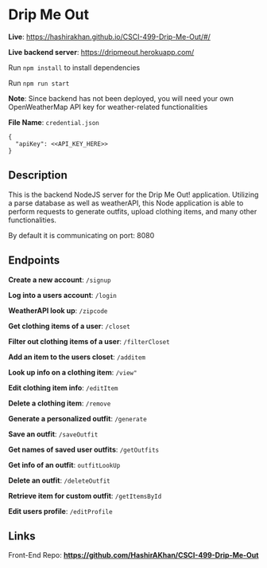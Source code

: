 # Drip Me Out

**Live**: https://hashirakhan.github.io/CSCI-499-Drip-Me-Out/#/

**Live backend server**: https://dripmeout.herokuapp.com/

Run `npm install` to install dependencies

Run `npm run start`

**Note**: Since backend has not been deployed, you will need your own OpenWeatherMap API key for weather-related functionalities

**File Name**: `credential.json`
```
{
  "apiKey": <<API_KEY_HERE>>
}
```

## Description

This is the backend NodeJS server for the Drip Me Out! application. Utilizing a parse database as well as weatherAPI, this Node application is able to perform requests to generate outfits, upload clothing items, and many other functionalities.

By default it is communicating on port: 8080

## Endpoints

**Create a new account**: `/signup`

**Log into a users account**: `/login`

**WeatherAPI look up**: `/zipcode`

**Get clothing items of a user**: `/closet`

**Filter out clothing items of a user**: `/filterCloset`

**Add an item to the users closet**: `/additem`

**Look up info on a clothing item**: `/view"`

**Edit clothing item info**: `/editItem`

**Delete a clothing item**: `/remove`

**Generate a personalized outfit**: `/generate`

**Save an outfit**: `/saveOutfit`

**Get names of saved user outfits**: `/getOutfits`

**Get info of an outfit**: `outfitLookUp`

**Delete an outfit**: `/deleteOutfit`

**Retrieve item for custom outfit**: `/getItemsById`

**Edit users profile**: `/editProfile`


## Links

Front-End Repo: **https://github.com/HashirAKhan/CSCI-499-Drip-Me-Out**
